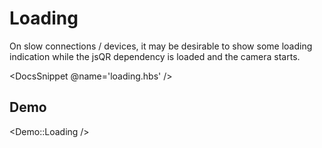 # Loading

On slow connections / devices, it may be desirable to show some loading
indication while the jsQR dependency is loaded and the camera starts.

<DocsSnippet @name='loading.hbs' />

<H2>Demo</H2>

<Demo::Loading />
